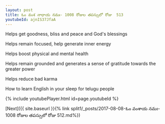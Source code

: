 ```yaml
---
layout: post
title: ఓం వంశ నాధాయ నమః- 1008 రోజుల తపస్సులో రోజు  513
youtubeId: ajnIS37JfaA
---
```

 
 
Helps get goodness, bliss and peace and God's blessings
 
Helps remain focused, help generate inner energy 
 
Helps boost physical and mental health 
 
Helps remain grounded and generates a sense of gratitude towards the greater power 
 
Helps reduce bad karma
 
How to learn English in your sleep for telugu people
 
 
 
 


{% include youtubePlayer.html id=page.youtubeId %}
 
[Next]({{ site.baseurl }}{% link split1/_posts/2017-08-08-ఓం వంశాయ నమః- 1008 రోజుల తపస్సులో రోజు  512.md%})
 
